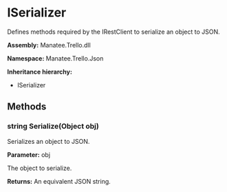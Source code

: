 # ISerializer

Defines methods required by the IRestClient to serialize an object to JSON.

**Assembly:** Manatee.Trello.dll

**Namespace:** Manatee.Trello.Json

**Inheritance hierarchy:**

- ISerializer

## Methods

### string Serialize(Object obj)

Serializes an object to JSON.

**Parameter:** obj

The object to serialize.

**Returns:** An equivalent JSON string.

